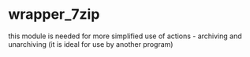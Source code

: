 # wrapper_7zip
this module is needed for more simplified use of actions - archiving and unarchiving (it is ideal for use by another program)
